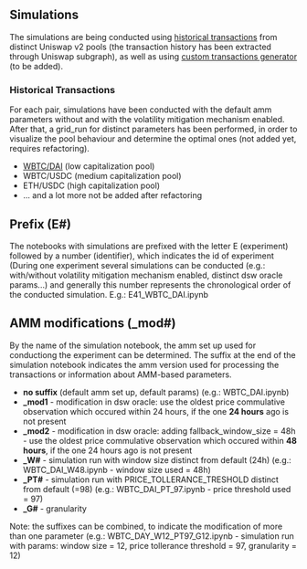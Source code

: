 ## Simulations

The simulations are being conducted using <a href="historical_transactions">historical transactions</a> from distinct Uniswap v2 pools (the transaction history has been extracted through Uniswap subgraph), as well as using <a href="">custom transactions generator</a> (to be added).

### Historical Transactions
For each pair, simulations have been conducted with the default amm parameters without and with the volatility mitigation mechanism enabled. After that, 
a grid_run for distinct parameters has been performed, in order to visualize the pool behaviour and determine the optimal ones (not added yet, requires refactoring).

- <a href="historical_transactions/WBTC_DAI">WBTC/DAI</a> (low capitalization pool)
- WBTC/USDC (medium capitalization pool)
- ETH/USDC (high capitalization pool)
- ... and a lot more not be added after refactoring

## Prefix (E#)
The notebooks with simulations are prefixed with the letter E (experiment) followed by a number (identifier), which indicates the id of experiment (During one experiment several simulations can be conducted (e.g.: with/without volatility mitigation mechanism enabled, distinct dsw oracle params...) and generally this number represents the chronological order of the conducted simulation.
E.g.: E41_WBTC_DAI.ipynb


## AMM modifications (_mod#)
By the name of the simulation notebook, the amm set up used for conductiong the experiment can be determined.
The suffix at the end of the simulation notebook indicates the amm version used for processing the transactions or information about AMM-based parameters.
- **no suffix** (default amm set up, default params) (e.g.: WBTC_DAI.ipynb)
- **_mod1** - modification in dsw oracle: use the oldest price commulative observation which occured within 24 hours, if the one **24 hours** ago is not present
- **_mod2** - modification in dsw oracle: adding fallback_window_size = 48h - use the oldest price commulative observation which occured within **48 hours**, if the one 24 hours ago is not present
- **_W#** - simulation run with window size distinct from default (24h) (e.g.: WBTC_DAI_W48.ipynb - window size used = 48h)
- **_PT#** - simulation run with PRICE_TOLLERANCE_TRESHOLD distinct from default (=98) (e.g.: WBTC_DAI_PT_97.ipynb - price threshold used = 97)
- **_G#** - granularity

Note: the suffixes can be combined, to indicate the modification of more than one parameter (e.g.: WBTC_DAY_W12_PT97_G12.ipynb - simulation run with params: window size = 12, price tollerance threshold = 97, granularity = 12)


